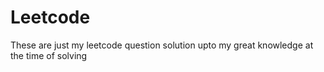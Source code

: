 # Leetcode
These are just my leetcode question solution upto my great knowledge at the time of solving
